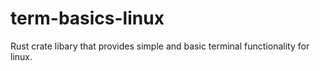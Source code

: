 # term-basics-linux
Rust crate libary that provides simple and basic terminal functionality for linux.
